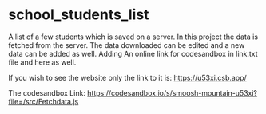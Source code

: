 # school_students_list
A list of a few students which is saved on a server. In this project the data is fetched from the server. The data downloaded can be edited and a new data can be added as well.
Adding An online link for codesandbox in link.txt file and here as well.

If you wish to see the website only the link to it is: https://u53xi.csb.app/

The codesandbox Link: https://codesandbox.io/s/smoosh-mountain-u53xi?file=/src/Fetchdata.js
